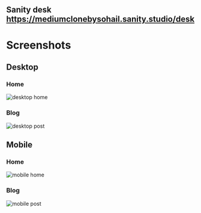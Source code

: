 ## Sanity desk https://mediumclonebysohail.sanity.studio/desk

# Screenshots

## Desktop

### Home

![desktop home](public\assets\screenshots\d-home.png)

### Blog

![desktop post](public\assets\screenshots\d-post.png)

## Mobile

### Home

![mobile home](public\assets\screenshots\m-home.png)

### Blog

![mobile post](public\assets\screenshots\m-post.png)

